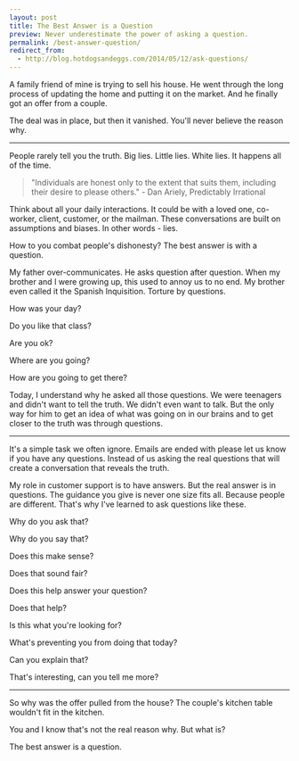 ```yaml
---
layout: post
title: The Best Answer is a Question
preview: Never underestimate the power of asking a question.
permalink: /best-answer-question/
redirect_from:
  - http://blog.hotdogsandeggs.com/2014/05/12/ask-questions/
---
```

A family friend of mine is trying to sell his house. He went through the long process of updating the home and putting it on the market. And he finally got an offer from a couple.   

The deal was in place, but then it vanished. You'll never believe the reason why. 

* * * 

People rarely tell you the truth. Big lies. Little lies. White lies. It happens all of the time. 

> "Individuals are honest only to the extent that suits them, including their desire to please others." - Dan Ariely, Predictably Irrational 

Think about all your daily interactions. It could be with a loved one, co-worker, client, customer, or the mailman. These conversations are built on assumptions and biases. In other words - lies. 

How to you combat people's dishonesty? The best answer is with a question. 

My father over-communicates. He asks question after question. When my brother and I were growing up, this used to annoy us to no end. My brother even called it the Spanish Inquisition. Torture by questions. 

How was your day? 

Do you like that class? 

Are you ok? 

Where are you going? 

How are you going to get there? 

Today, I understand why he asked all those questions. We were teenagers and didn't want to tell the truth. We didn't even want to talk. But the only way for him to get an idea of what was going on in our brains and to get closer to the truth was through questions. 

* * * 

It's a simple task we often ignore. Emails are ended with please let us know if you have any questions. Instead of us asking the real questions that will create a conversation that reveals the truth. 

My role in customer support is to have answers. But the real answer is in questions. The guidance you give is never one size fits all. Because people are different. That's why I've learned to ask questions like these. 

Why do you ask that? 

Why do you say that? 

Does this make sense? 

Does that sound fair? 

Does this help answer your question? 

Does that help? 

Is this what you're looking for? 

What's preventing you from doing that today? 

Can you explain that? 

That's interesting, can you tell me more? 

* * * 

So why was the offer pulled from the house? The couple's kitchen table wouldn't fit in the kitchen. 

You and I know that's not the real reason why. But what is? 

The best answer is a question. 
